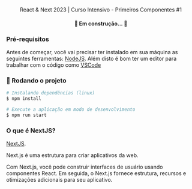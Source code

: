 
<h1 align="center"></h1>

<p align="center">React & Next 2023 | Curso Intensivo - Primeiros Componentes #1</p>

<h4 align="center"> 
	🚀 Em construção...  🚧
</h4>


### Pré-requisitos

Antes de começar, você vai precisar ter instalado em sua máquina as seguintes ferramentas:
[NodeJS](https://nodejs.org/). 
Além disto é bom ter um editor para trabalhar com o código como [VSCode](https://code.visualstudio.com/)

### 🎲 Rodando o projeto

```bash
# Instalando dependências (linux)
$ npm install

# Execute a aplicação em modo de desenvolvimento
$ npm run start
```

### O que é NextJS?

[NextJS](https://nextjs.org/). 

Next.js é uma estrutura para criar aplicativos da web.

Com Next.js, você pode construir interfaces de usuário usando componentes React. Em seguida, o Next.js fornece estrutura, recursos e otimizações adicionais para seu aplicativo.